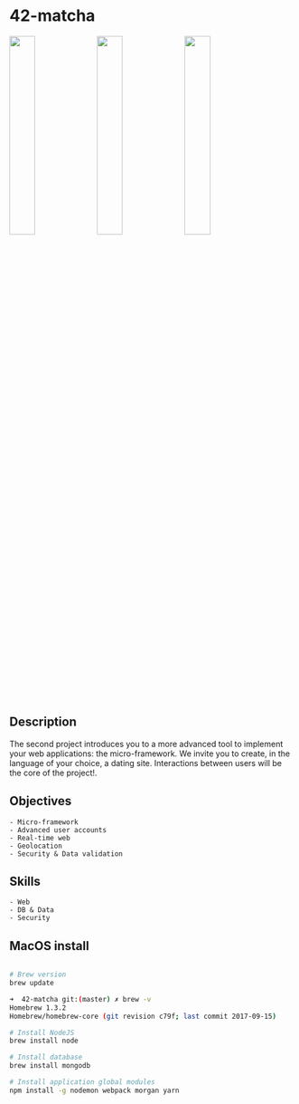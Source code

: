 # 42-matcha

<img src="https://raw.githubusercontent.com/abanvill/42-Projects-Samples/master/42-matcha/screenshots/Matcha-Register.png" width="30%">
<img src="https://raw.githubusercontent.com/abanvill/42-Projects-Samples/master/42-matcha/screenshots/Matcha-Suggestions.png" width="30%">
<img src="https://raw.githubusercontent.com/abanvill/42-Projects-Samples/master/42-matcha/screenshots/Matcha-Profile-Edition.png" width="30%">

## Description

The second project introduces you to a more advanced tool to implement your web applications: the micro-framework. We invite you to create, in the language of your choice, a dating site. Interactions between users will be the core of the project!.

## Objectives

	- Micro-framework
	- Advanced user accounts
	- Real-time web
	- Geolocation
	- Security & Data validation

## Skills

	- Web
	- DB & Data
	- Security

## MacOS install

```sh

# Brew version
brew update

➜  42-matcha git:(master) ✗ brew -v
Homebrew 1.3.2
Homebrew/homebrew-core (git revision c79f; last commit 2017-09-15)

# Install NodeJS
brew install node

# Install database
brew install mongodb

# Install application global modules
npm install -g nodemon webpack morgan yarn

```
